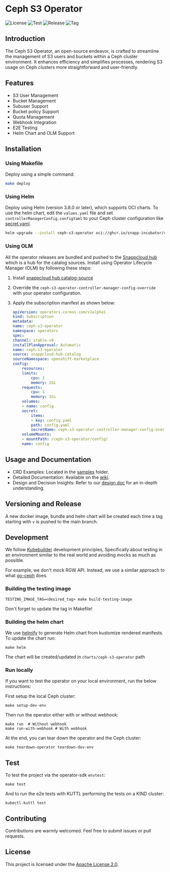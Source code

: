 # Ceph S3 Operator

![License](https://img.shields.io/github/license/snapp-incubator/ceph-s3-operator)
![Test](https://github.com/snapp-incubator/ceph-s3-operator/actions/workflows/checks.yaml/badge.svg?branch=main)
![Release](https://github.com/snapp-incubator/ceph-s3-operator/actions/workflows/build-release.yaml/badge.svg)
![Tag](https://img.shields.io/github/v/tag/snapp-incubator/ceph-s3-operator?&logo=git)

## Introduction

The Ceph S3 Operator, an open-source endeavor, is crafted to streamline the management of S3 users and buckets within a Ceph cluster environment. It enhances efficiency and simplifies processes, rendering S3 usage on Ceph clusters more straightforward and user-friendly.

## Features

- S3 User Management
- Bucket Management
- Subuser Support
- Bucket policy Support
- Quota Management
- Webhook Integration
- E2E Testing
- Helm Chart and OLM Support

## Installation

### Using Makefile

Deploy using a simple command:

```bash
make deploy
```

### Using Helm

Deploy using Helm (version 3.8.0 or later), which supports OCI charts. To use the helm chart, edit the `values.yaml` file and set `controllerManagerConfig.configYaml` to your Ceph cluster configuration like [secret.yaml](config/manager/secret.yaml).

```bash
helm upgrade --install ceph-s3-operator oci://ghcr.io/snapp-incubator/ceph-s3-operator/helm-charts/ceph-s3-operator --version v0.3.5
```

### Using OLM

All the operator releases are bundled and pushed to the [Snappcloud hub](https://github.com/snapp-incubator/snappcloud-hub) which is a hub for the catalog sources. Install using Operator Lifecycle Manager (OLM) by following these steps:

1. Install [snappcloud hub catalog-source](https://github.com/snapp-incubator/snappcloud-hub/blob/main/catalog-source.yml)

2. Override the `ceph-s3-operator-controller-manager-config-override` with your operator configuration.
3. Apply the subscription manifest as shown below:

    ```yaml
    apiVersion: operators.coreos.com/v1alpha1
    kind: Subscription
    metadata:
    name: ceph-s3-operator
    namespace: operators
    spec:
    channel: stable-v0
    installPlanApproval: Automatic
    name: ceph-s3-operator
    source: snappcloud-hub-catalog
    sourceNamespace: openshift-marketplace
    config:
        resources:
        limits:
            cpu: 2
            memory: 2Gi
        requests:
            cpu: 1
            memory: 1Gi
        volumes:
        - name: config
        secret:
            items:
            - key: config.yaml
            path: config.yaml
            secretName: ceph-s3-operator-controller-manager-config-override
        volumeMounts:
        - mountPath: /ceph-s3-operator/config/
        name: config
    ```

## Usage and Documentation

- CRD Examples: Located in the [samples](config/samples) folder.
- Detailed Documentation: Available on the [wiki](https://github.com/snapp-incubator/ceph-s3-operator/wiki).
- Design and Decision Insights: Refer to our [design doc](docs/DESIGN.md) for an in-depth understanding.

## Versioning and Release

A new docker image, bundle and helm chart will be created each time a tag starting with `v` is pushed to the main branch.

## Development

We follow [Kubebuilder](https://github.com/kubernetes-sigs/kubebuilder/blob/master/DESIGN.md#development) development principles, Specifically about testing in an environment similar to the real world and avoiding mocks as much as
possible.

For example, we don't mock RGW API. Instead, we use a similar approach to
what [go-ceph](https://github.com/ceph/go-ceph/) does.

### Building the testing image

```shell
TESTING_IMAGE_TAG=<desired_tag> make build-testing-image
```

Don't forget to update the tag in Makefile!

### Building the helm chart

We use [helmify](https://github.com/arttor/helmify) to generate Helm chart from kustomize rendered manifests. To update
the chart run:

```shell
make helm
```

The chart will be created/updated in `charts/ceph-s3-operator` path

### Run locally

If you want to test the operator on your local environment, run the below instructions:

First setup the local Ceph cluster:

```shell
make setup-dev-env
```

Then run the operator either with or without webhook:

```shell
make run  # Without webhook
make run-with-webhook # With webhook
```

At the end, you can tear down the operator and the Ceph cluster:

```shell
make teardown-operator teardown-dev-env
```

## Test

To test the project via the operator-sdk `envtest`:

```shell
make test
```

And to run the e2e tests with KUTTL performing the tests on a KIND cluster:

```shell
kubectl-kuttl test
```

## Contributing

Contributions are warmly welcomed. Feel free to submit issues or pull requests.

## License

This project is licensed under the [Apache License 2.0](https://github.com/snapp-incubator/ceph-s3-operator/blob/main/LICENSE).
